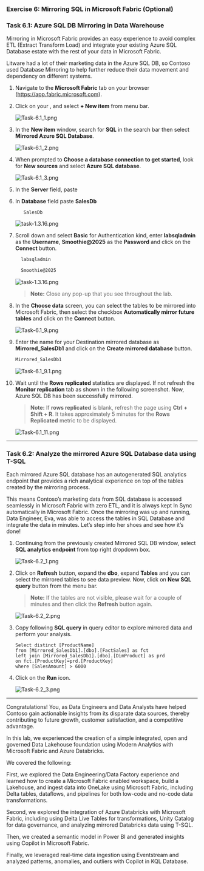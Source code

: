 ### Exercise 6: Mirroring SQL in Microsoft Fabric (Optional)

### Task 6.1: Azure SQL DB Mirroring in Data Warehouse

Mirroring in Microsoft Fabric provides an easy experience to avoid complex ETL (Extract Transform Load) and integrate your existing Azure SQL Database estate with the rest of your data in Microsoft Fabric.

Litware had a lot of their marketing data in the Azure SQL DB, so Contoso used Database Mirroring to help further reduce their data movement and dependency on different systems. 

1. Navigate to the **Microsoft Fabric** tab on your browser (https://app.fabric.microsoft.com).

2. Click on your **<inject key= "WorkspaceName" enableCopy="false"/>**, and select **+ New item** from menu bar.

   ![Task-6.1_1.png](media/labMedia/Task-6.1_1.png)

3. In the **New item** window, search for **SQL** in the search bar then select **Mirrored Azure SQL Database**.

   ![Task-6.1_2.png](media/labMedia/Task-6.1_2.png)

4. When prompted to **Choose a database connection to get started**, look for **New sources** and select **Azure SQL database**.

   ![Task-6.1_3.png](media/labMedia/Task-6.1_3.png)

5. In the **Server** field, paste **<inject key= "mssqlServer" enableCopy="true"/>**

6. In **Database** field paste **SalesDb**

   ```
      SalesDb
   ```

   ![task-1.3.16.png](media/labMedia/task-6.2.6.png)

7.  Scroll down and select **Basic** for Authentication kind, enter **labsqladmin** as the **Username**, **Smoothie@2025** as the **Password** and click on the **Connect** button.

    ```BASH
      labsqladmin
    ```
    ```BASH
      Smoothie@2025
    ```
    ![task-1.3.16.png](media/labMedia/f62.png)

    >**Note:** Close any pop-up that you see throughout the lab.

8. In the **Choose data** screen, you can select the tables to be mirrored into Microsoft Fabric, then select the checkbox **Automatically mirror future tables** and click on the **Connect** button.

   ![Task-6.1_9.png](media/labMedia/Task-6.1_9.png)

9. Enter the name for your Destination mirrored database as **Mirrored_SalesDb1** and click on the **Create mirrored database** button.

    ```BASH
    Mirrored_SalesDb1
    ```

    ![Task-6.1_9.1.png](media/labMedia/Task-6.1_9.1.png)

10. Wait until the **Rows replicated** statistics are displayed. If not refresh the **Monitor replication** tab as shown in the  following screenshot. Now, Azure SQL DB has been successfully mirrored.

    >**Note:** If **rows replicated** is blank, refresh the page using **Ctrl + Shift + R**. It takes approximately 5 minutes for the **Rows Replicated** metric to be displayed.

    ![Task-6.1_11.png](media/labMedia/f49.png)

---

### Task 6.2: Analyze the mirrored Azure SQL Database data using T-SQL 

Each mirrored Azure SQL database has an autogenerated SQL analytics endpoint that provides a rich analytical experience on top of the tables created by the mirroring process.

This means Contoso’s marketing data from SQL database is accessed seamlessly in Microsoft Fabric with zero ETL, and it is always kept In Sync automatically in Microsoft Fabric. Once the mirroring was up and running, Data Engineer, Eva, was able to access the tables in SQL Database and integrate the data in minutes. Let’s step into her shoes and see how it’s done!


1. Continuing from the previously created Mirrored SQL DB window, select **SQL analytics endpoint** from top right dropdown box.

   ![Task-6.2_1.png](media/labMedia/Task-6.2_1.png)

2. Click on **Refresh** button, expand the **dbo**, expand **Tables** and you can select the mirrored tables to see data preview. Now, click on **New SQL query** button from the menu bar.

   >**Note:** If the tables are not visible, please wait for a couple of minutes and then click the **Refresh** button again.
   
     ![Task-6.2_2.png](media/labMedia/f63.png)

3. Copy following **SQL query** in query editor to explore mirrored data and perform your analysis. 

    ```
    Select distinct [ProductName] 
    from [Mirrored_SalesDb1].[dbo].[FactSales] as fct
    left join [Mirrored_SalesDb1].[dbo].[DimProduct] as prd
    on fct.[ProductKey]=prd.[ProductKey]
    where [SalesAmount] > 6000
    ```

4. Click on the **Run** icon.

   ![Task-6.2_3.png](media/labMedia/f50.png)

---

Congratulations! You, as Data Engineers and Data Analysts have helped Contoso gain actionable insights from its disparate data sources, thereby contributing to future growth, customer satisfaction, and a competitive advantage.

In this lab, we experienced the creation of a simple integrated, open and governed Data Lakehouse foundation using Modern Analytics with Microsoft Fabric and Azure Databricks.

We covered the following:

First, we explored the Data Engineering/Data Factory experience and learned how to create a Microsoft Fabric enabled workspace, build a Lakehouse, and ingest data into OneLake using Microsoft Fabric, including Delta tables, dataflows, and pipelines for both low-code and no-code data transformations.

Second, we explored the integration of Azure Databricks with Microsoft Fabric, including using Delta Live Tables for transformations, Unity Catalog for data governance, and analyzing mirrored Databricks data using T-SQL.

Then, we created a semantic model in Power BI and generated insights using Copilot in Microsoft Fabric.

<!-- 
Fourth, we explored real-time data ingestion using Eventstream and analyzed patterns, anomalies, and outliers with Copilot in KQL Database.

Fifth, we explored Streaming data using KQL DB for a Real-time Analytics experience. Here, we created a KQL Database, ingested real-time and historical data into KQL DB, analyzed patterns to uncover anomalies and outliers with the help of Copilot, and leveraged AI for data Q&A.


Finally, we leveraged Azure SQL Database mirroring in Microsoft Fabric to analyze the mirrored data using T-SQL. -->

Finally, we leveraged real-time data ingestion using Eventstream and analyzed patterns, anomalies, and outliers with Copilot in KQL Database.
